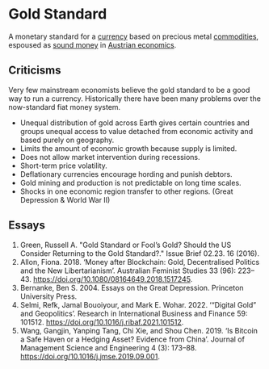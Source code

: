 # Gold Standard
A monetary standard for a [currency](currency.md) based on precious metal [commodities](commodity.md), espoused as [sound money](sound-money.md) in [Austrian economics](ideologies/austrian-economics.md).

## Criticisms

Very few mainstream economists believe the gold standard to be a good way to run a currency. Historically there have been many problems over the now-standard fiat money system.

* Unequal distribution of gold across Earth gives certain countries and groups unequal access to value detached from economic activity and based purely on geography.
* Limits the amount of economic growth because supply is limited. 
* Does not allow market intervention during recessions.
* Short-term price volatility.
* Deflationary currencies encourage hording and punish debtors.
* Gold mining and production is not predictable on long time scales.
* Shocks in one economic region transfer to other regions. (Great Depression & World War II)

## Essays

1. Green, Russell A. "Gold Standard or Fool’s Gold? Should the US Consider Returning to the Gold Standard?." Issue Brief 02.23. 16 (2016).
1. Allon, Fiona. 2018. ‘Money after Blockchain: Gold, Decentralised Politics and the New Libertarianism’. Australian Feminist Studies 33 (96): 223–43. https://doi.org/10.1080/08164649.2018.1517245.
1. Bernanke, Ben S. 2004. Essays on the Great Depression. Princeton University Press.
1. Selmi, Refk, Jamal Bouoiyour, and Mark E. Wohar. 2022. ‘“Digital Gold” and Geopolitics’. Research in International Business and Finance 59: 101512. https://doi.org/10.1016/j.ribaf.2021.101512.
1. Wang, Gangjin, Yanping Tang, Chi Xie, and Shou Chen. 2019. ‘Is Bitcoin a Safe Haven or a Hedging Asset? Evidence from China’. Journal of Management Science and Engineering 4 (3): 173–88. https://doi.org/10.1016/j.jmse.2019.09.001.
